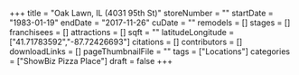 +++
title = "Oak Lawn, IL (4031 95th St)"
storeNumber = ""
startDate = "1983-01-19"
endDate = "2017-11-26"
cuDate = ""
remodels = []
stages = []
franchisees = []
attractions = []
sqft = ""
latitudeLongitude = ["41.71783592","-87.72426693"]
citations = []
contributors = []
downloadLinks = []
pageThumbnailFile = ""
tags = ["Locations"]
categories = ["ShowBiz Pizza Place"]
draft = false
+++

